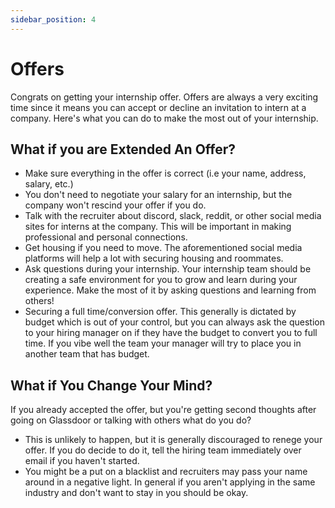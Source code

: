 ```yaml
---
sidebar_position: 4
---
```


# Offers

Congrats on getting your internship offer.  Offers are always a very exciting time since it means you can accept or decline an invitation to intern at a company.  Here's what you can do to make the most out of your internship.

## What if you are Extended An Offer?

- Make sure everything in the offer is correct (i.e your name, address, salary, etc.)
- You don't need to negotiate your salary for an internship, but the company won't rescind your offer if you do.
- Talk with the recruiter about discord, slack, reddit, or other social media sites for interns at the company.  This will be important in making professional and personal connections.
- Get housing if you need to move.  The aforementioned social media platforms will help a lot with securing housing and roommates.  
- Ask questions during your internship.  Your internship team should be creating a safe environment for you to grow and learn during your experience.  Make the most of it by asking questions and learning from others!  
- Securing a full time/conversion offer.  This generally is dictated by budget which is out of your control, but you can always ask the question to your hiring manager on if they have the budget to convert you to full time.  If you vibe well the team your manager will try to place you in another team that has budget.

## What if You Change Your Mind?
If you already accepted the offer, but you're getting second thoughts after going on Glassdoor or talking with others what do you do?
- This is unlikely to happen, but it is generally discouraged to renege your offer.  If you do decide to do it, tell the hiring team immediately over email if you haven't started.
- You might be a put on a blacklist and recruiters may pass your name around in a negative light.  In general if you aren't applying in the same industry and don't want to stay in you should be okay.
